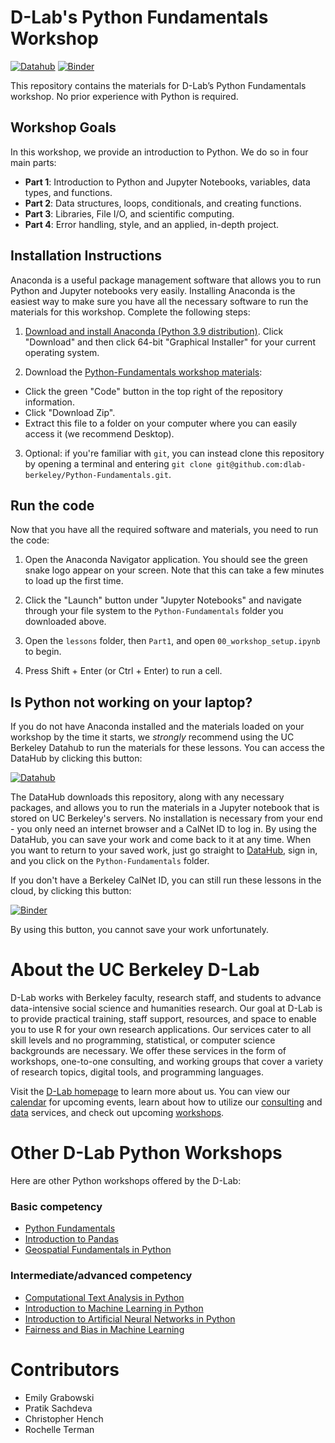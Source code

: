 # D-Lab's Python Fundamentals Workshop

[![Datahub](https://img.shields.io/badge/launch-datahub-blue)](https://datahub.berkeley.edu/hub/user-redirect/git-pull?repo=https%3A%2F%2Fgithub.com%2Fdlab-berkeley%2FPython-Fundamentals&urlpath=tree%2FPython-Fundamentals%2F&branch=main) [![Binder](http://mybinder.org/badge.svg)](https://mybinder.org/v2/gh/dlab-berkeley/Python-Fundamentals/main?urlpath=tree)

This repository contains the materials for D-Lab’s Python Fundamentals workshop. No prior experience with Python is required.

## Workshop Goals

In this workshop, we provide an introduction to Python. We do so in four main parts:

* **Part 1**: Introduction to Python and Jupyter Notebooks, variables, data types, and functions.
* **Part 2**: Data structures, loops, conditionals, and creating functions.
* **Part 3**: Libraries, File I/O, and scientific computing.
* **Part 4**: Error handling, style, and an applied, in-depth project.

## Installation Instructions

Anaconda is a useful package management software that allows you to run Python and Jupyter notebooks very easily. Installing Anaconda is the easiest way to make sure you have all the necessary software to run the materials for this workshop. Complete the following steps:

1. [Download and install Anaconda (Python 3.9 distribution)](https://www.anaconda.com/products/individual). Click "Download" and then click 64-bit "Graphical Installer" for your current operating system.

2. Download the [Python-Fundamentals workshop materials](https://github.com/dlab-berkeley/Python-Fundamentals):

* Click the green "Code" button in the top right of the repository information.
* Click "Download Zip".
* Extract this file to a folder on your computer where you can easily access it (we recommend Desktop).

3. Optional: if you're familiar with `git`, you can instead clone this repository by opening a terminal and entering `git clone git@github.com:dlab-berkeley/Python-Fundamentals.git`.

## Run the code

Now that you have all the required software and materials, you need to run the code:

1. Open the Anaconda Navigator application. You should see the green snake logo appear on your screen. Note that this can take a few minutes to load up the first time. 

2. Click the "Launch" button under "Jupyter Notebooks" and navigate through your file system to the `Python-Fundamentals` folder you downloaded above.

3. Open the `lessons` folder, then `Part1`, and open `00_workshop_setup.ipynb` to begin.

4. Press Shift + Enter (or Ctrl + Enter) to run a cell.

## Is Python not working on your laptop? 

If you do not have Anaconda installed and the materials loaded on your workshop by the time it starts, we *strongly* recommend using the UC Berkeley Datahub to run the materials for these lessons. You can access the DataHub by clicking this button: 

[![Datahub](https://img.shields.io/badge/launch-datahub-blue)](https://datahub.berkeley.edu/hub/user-redirect/git-pull?repo=https%3A%2F%2Fgithub.com%2Fdlab-berkeley%2FPython-Fundamentals&urlpath=tree%2FPython-Fundamentals%2F&branch=main)

The DataHub downloads this repository, along with any necessary packages, and allows you to run the materials in a Jupyter notebook that is stored on UC Berkeley's servers. No installation is necessary from your end - you only need an internet browser and a CalNet ID to log in. By using the DataHub, you can save your work and come back to it at any time. When you want to return to your saved work, just go straight to [DataHub](https://datahub.berkeley.edu), sign in, and you click on the `Python-Fundamentals` folder.

If you don't have a Berkeley CalNet ID, you can still run these lessons in the cloud, by clicking this button:

[![Binder](http://mybinder.org/badge.svg)](https://mybinder.org/v2/gh/dlab-berkeley/Python-Fundamentals/main?urlpath=tree)

By using this button, you cannot save your work unfortunately. 

# About the UC Berkeley D-Lab

D-Lab works with Berkeley faculty, research staff, and students to advance data-intensive social science and humanities research. Our goal at D-Lab is to provide practical training, staff support, resources, and space to enable you to use R for your own research applications. Our services cater to all skill levels and no programming, statistical, or computer science backgrounds are necessary. We offer these services in the form of workshops, one-to-one consulting, and working groups that cover a variety of research topics, digital tools, and programming languages.  

Visit the [D-Lab homepage](https://dlab.berkeley.edu/) to learn more about us. You can view our [calendar](https://dlab.berkeley.edu/events/calendar) for upcoming events, learn about how to utilize our [consulting](https://dlab.berkeley.edu/consulting) and [data](https://dlab.berkeley.edu/data) services, and check out upcoming [workshops](https://dlab.berkeley.edu/events/workshops).

# Other D-Lab Python Workshops

Here are other Python workshops offered by the D-Lab:

### Basic competency

* [Python Fundamentals](https://github.com/dlab-berkeley/python-fundamentals)
* [Introduction to Pandas](https://github.com/dlab-berkeley/introduction-to-pandas)
* [Geospatial Fundamentals in Python](https://github.com/dlab-berkeley/Geospatial-Fundamentals-in-Python)

### Intermediate/advanced competency

* [Computational Text Analysis in Python](https://github.com/dlab-berkeley/computational-text-analysis-spring-2019)
* [Introduction to Machine Learning in Python](https://github.com/dlab-berkeley/python-machine-learning)
* [Introduction to Artificial Neural Networks in Python](https://github.com/dlab-berkeley/ANN-Fundamentals)
* [Fairness and Bias in Machine Learning](https://github.com/dlab-berkeley/fairML)

# Contributors
* Emily Grabowski
* Pratik Sachdeva
* Christopher Hench
* Rochelle Terman
